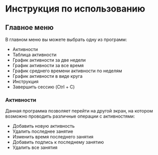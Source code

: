 # Инструкция по использованию

## Главное меню

В главном меню вы можете выбрать одну из программ:

- Активности
- Таблица активности
- График активности за две недели
- График активности за все время
- График среднего времени активности по неделям
- График активности в виде круга
- Инструкция
- Завершить сессию (Ctrl + C)

### Активности

Данная программа позволяет перейти на другой экран, на котором возможно проводить различные операции с активностями:

- Добавить новую активность
- Удалить последнее занятие
- Изменить время последнего занятия
- Добавить подпись к последнему занятию
- Удалить все занятия
